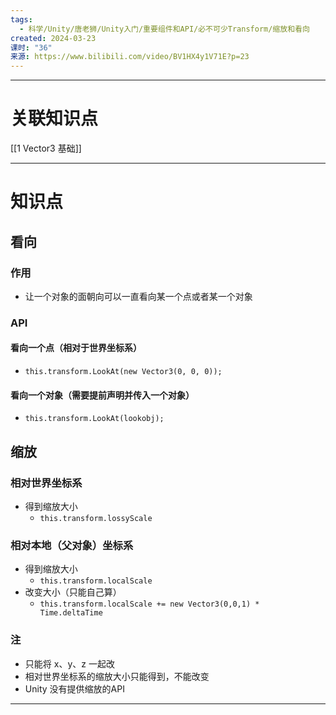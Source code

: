 ```yaml
---
tags:
  - 科学/Unity/唐老狮/Unity入门/重要组件和API/必不可少Transform/缩放和看向
created: 2024-03-23
课时: "36"
来源: https://www.bilibili.com/video/BV1HX4y1V71E?p=23
---
```



---
# 关联知识点

[[1 Vector3 基础]]

---
# 知识点

## 看向

### 作用

- 让一个对象的面朝向可以一直看向某一个点或者某一个对象
### API

#### 看向一个点（相对于世界坐标系）

- `this.transform.LookAt(new Vector3(0, 0, 0));`
#### 看向一个对象（需要提前声明并传入一个对象）

- `this.transform.LookAt(lookobj);`

## 缩放
### 相对世界坐标系

- 得到缩放大小
	- `this.transform.lossyScale`
### 相对本地（父对象）坐标系

- 得到缩放大小
	-  `this.transform.localScale`
- 改变大小（只能自己算）
	- `this.transform.localScale += new Vector3(0,0,1) * Time.deltaTime `
### 注

- 只能将 x、y、z 一起改
- 相对世界坐标系的缩放大小只能得到，不能改变
- Unity 没有提供缩放的API

---
